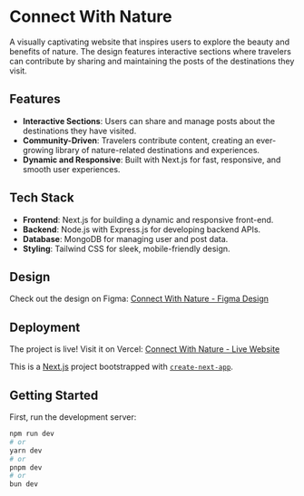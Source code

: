 # Connect With Nature

A visually captivating website that inspires users to explore the beauty and benefits of nature. The design features interactive sections where travelers can contribute by sharing and maintaining the posts of the destinations they visit.

## Features

- **Interactive Sections**: Users can share and manage posts about the destinations they have visited.
- **Community-Driven**: Travelers contribute content, creating an ever-growing library of nature-related destinations and experiences.
- **Dynamic and Responsive**: Built with Next.js for fast, responsive, and smooth user experiences.

## Tech Stack

- **Frontend**: Next.js for building a dynamic and responsive front-end.
- **Backend**: Node.js with Express.js for developing backend APIs.
- **Database**: MongoDB for managing user and post data.
- **Styling**: Tailwind CSS for sleek, mobile-friendly design.

## Design

Check out the design on Figma:
[Connect With Nature - Figma Design](https://www.figma.com/design/aZfmA1kF0pSGSzct2gKHEd/Nature-Destination)

## Deployment

The project is live! Visit it on Vercel:
[Connect With Nature - Live Website](https://connect-with-nature.vercel.app/)


This is a [Next.js](https://nextjs.org/) project bootstrapped with [`create-next-app`](https://github.com/vercel/next.js/tree/canary/packages/create-next-app).

## Getting Started

First, run the development server:

```bash
npm run dev
# or
yarn dev
# or
pnpm dev
# or
bun dev
```

